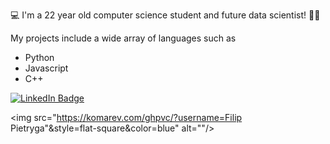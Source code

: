 💻 I'm a 22 year old computer science student and future data scientist! 🧑‍💻

My projects include a wide array of languages such as 
  - Python 
  - Javascript
  - C++

<div id="badges">
  <a href="https://www.linkedin.com/in/filip-pietryga-1b9954186"/>
    <img src="https://img.shields.io/badge/LinkedIn-blue?style=for-the-badge&logo=linkedin&logoColor=white" alt="LinkedIn Badge"/>
  </a>
</div>

<img src="https://komarev.com/ghpvc/?username=Filip Pietryga"&style=flat-square&color=blue" alt=""/>

<!---
FilipPietryga/FilipPietryga is a ✨ special ✨ repository because its `README.md` (this file) appears on your GitHub profile.
You can click the Preview link to take a look at your changes.
--->
